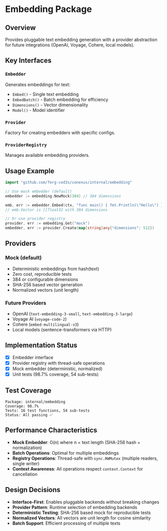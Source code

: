 # Embedding Package

## Overview
Provides pluggable text embedding generation with a provider abstraction for future integrations (OpenAI, Voyage, Cohere, local models).

## Key Interfaces

### `Embedder`
Generates embeddings for text:
- `Embed()` - Single text embedding
- `EmbedBatch()` - Batch embedding for efficiency
- `Dimensions()` - Vector dimensionality
- `Model()` - Model identifier

### `Provider`
Factory for creating embedders with specific configs.

### `ProviderRegistry`
Manages available embedding providers.

## Usage Example

```go
import "github.com/ferg-cod3s/conexus/internal/embedding"

// Use mock embedder (default)
embedder := embedding.NewMock(384) // 384 dimensions

emb, err := embedder.Embed(ctx, "func main() { fmt.Println(\"Hello\") }")
// emb.Vector is []float32 with 384 dimensions

// Or use provider registry
provider, err := embedding.Get("mock")
embedder, err := provider.Create(map[string]any{"dimensions": 512})
```

## Providers

### Mock (default)
- Deterministic embeddings from hash(text)
- Zero cost, reproducible tests
- 384 or configurable dimensions
- SHA-256 based vector generation
- Normalized vectors (unit length)

### Future Providers
- OpenAI (`text-embedding-3-small`, `text-embedding-3-large`)
- Voyage AI (`voyage-code-2`)
- Cohere (`embed-multilingual-v3`)
- Local models (sentence-transformers via HTTP)

## Implementation Status
- [x] Embedder interface
- [x] Provider registry with thread-safe operations
- [x] Mock embedder (deterministic, normalized)
- [x] Unit tests (98.7% coverage, 54 sub-tests)

## Test Coverage
```
Package: internal/embedding
Coverage: 98.7%
Tests: 16 test functions, 54 sub-tests
Status: All passing ✅
```

## Performance Characteristics
- **Mock Embedder**: O(n) where n = text length (SHA-256 hash + normalization)
- **Batch Operations**: Optimal for multiple embeddings
- **Registry Operations**: Thread-safe with `sync.RWMutex` (multiple readers, single writer)
- **Context Awareness**: All operations respect `context.Context` for cancellation

## Design Decisions
- **Interface-First**: Enables pluggable backends without breaking changes
- **Provider Pattern**: Runtime selection of embedding backends
- **Deterministic Testing**: SHA-256 based mock for reproducible tests
- **Normalized Vectors**: All vectors are unit length for cosine similarity
- **Batch Support**: Efficient processing of multiple texts
